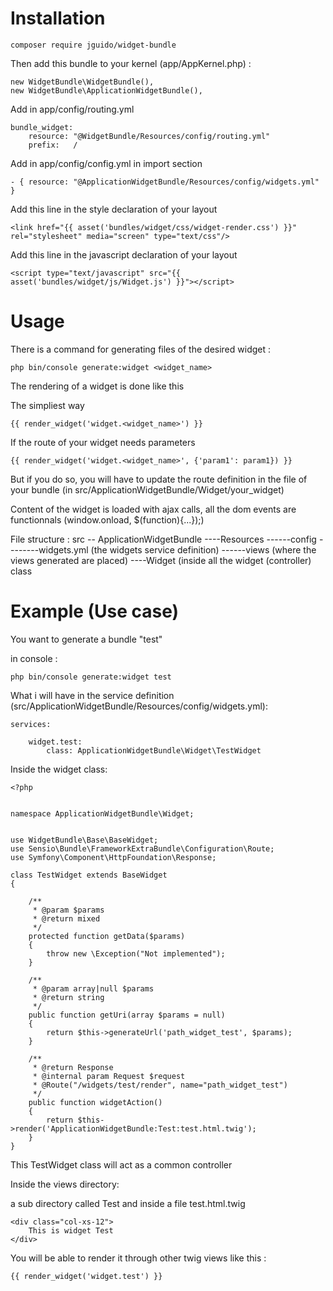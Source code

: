 # Installation
    composer require jguido/widget-bundle

Then add this bundle to your kernel (app/AppKernel.php) :

    new WidgetBundle\WidgetBundle(),
    new WidgetBundle\ApplicationWidgetBundle(),

Add in app/config/routing.yml

    bundle_widget:
        resource: "@WidgetBundle/Resources/config/routing.yml"
        prefix:   /

Add in app/config/config.yml in import section

    - { resource: "@ApplicationWidgetBundle/Resources/config/widgets.yml" }

Add this line in the style declaration of your layout
    
    <link href="{{ asset('bundles/widget/css/widget-render.css') }}" rel="stylesheet" media="screen" type="text/css"/>

Add this line in the javascript declaration of your layout
    
    <script type="text/javascript" src="{{ asset('bundles/widget/js/Widget.js') }}"></script>

# Usage

There is a command for generating files of the desired widget :

    php bin/console generate:widget <widget_name>


The rendering of a widget is done like this

The simpliest way
    
    {{ render_widget('widget.<widget_name>') }}
    
If the route of your widget needs parameters
    
    {{ render_widget('widget.<widget_name>', {'param1': param1}) }}

But if you do so, you will have to update the route definition in the file of your bundle (in src/ApplicationWidgetBundle/Widget/your_widget)
    
Content of the widget is loaded with ajax calls, all the dom events are functionnals (window.onload, $(function){...});)

File structure :
src
-- ApplicationWidgetBundle
----Resources
------config
--------widgets.yml (the widgets service definition)
------views (where the views generated are placed)
----Widget (inside all the widget (controller) class

# Example (Use case)

You want to generate a bundle "test"

in console :

    php bin/console generate:widget test
    
What i will have in the service definition (src/ApplicationWidgetBundle/Resources/config/widgets.yml):

    services:
    
        widget.test:
            class: ApplicationWidgetBundle\Widget\TestWidget
            
Inside the widget class:

    <?php
    
    
    namespace ApplicationWidgetBundle\Widget;
    
    
    use WidgetBundle\Base\BaseWidget;
    use Sensio\Bundle\FrameworkExtraBundle\Configuration\Route;
    use Symfony\Component\HttpFoundation\Response;
    
    class TestWidget extends BaseWidget
    {
    
        /**
         * @param $params
         * @return mixed
         */
        protected function getData($params)
        {
            throw new \Exception("Not implemented");
        }
    
        /**
         * @param array|null $params
         * @return string
         */
        public function getUri(array $params = null)
        {
            return $this->generateUrl('path_widget_test', $params);
        }
    
        /**
         * @return Response
         * @internal param Request $request
         * @Route("/widgets/test/render", name="path_widget_test")
         */
        public function widgetAction()
        {
            return $this->render('ApplicationWidgetBundle:Test:test.html.twig');
        }
    }
    
This TestWidget class will act as a common controller
    
Inside the views directory:

a sub directory called Test and inside a file test.html.twig

    <div class="col-xs-12">
        This is widget Test
    </div>

You will be able to render it through other twig views like this :

    {{ render_widget('widget.test') }}